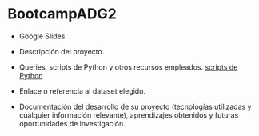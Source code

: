 # BootcampADG2
- Google Slides
- Descripción del proyecto.
- Queries, scripts de Python y otros recursos empleados.
  [scripts de Python]([https://github.com](https://github.com/valenmesa/BootcampADG2/blob/main/Limpieza_Datos.ipynb))

  
- Enlace o referencia al dataset elegido.
- Documentación del desarrollo de su proyecto (tecnologías utilizadas y cualquier información relevante), aprendizajes obtenidos y futuras oportunidades de investigación. 
